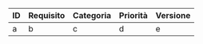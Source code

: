 |ID |Requisito |Categoria |Priorità |Versione |
|---|----------|----------|---------|---------|
|a  |b         |c         |d        |e        |
